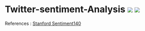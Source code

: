 # Twitter-sentiment-Analysis [![](https://img.shields.io/badge/NLP-python-green.svg)](https://github.com/Tarandeep97/Twitter-sentiment-Analysis) [![](https://img.shields.io/badge/Tarandeep-Singh-brightgreen.svg?colorB=ff0000)](https://www.linkedin.com/in/tarandeep-singh-a6871b11b/)

References : [Stanford Sentiment140](http://help.sentiment140.com/for-students)
